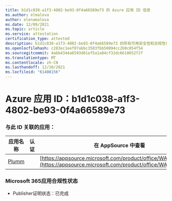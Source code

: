 ```yaml
---
title: b1d1c038-a1f3-4802-be93-0f4a66589e73 的 Azure 应用 ID 信息
ms.author: elmalova
author: elenamalova
ms.date: 12/09/2021
ms.topic: article
ms.service: attestation
certification_type: attested
description: b1d1c038-a1f3-4802-be93-0f4a66589e73 的所有可用安全性和合规性信息。
ms.openlocfilehash: c283ec1eef07abbc3583fbb50894cc2b0c054f54
ms.sourcegitcommit: 4abb4344a6593d61ef5a1a84cf32dc6610652f2f
ms.translationtype: MT
ms.contentlocale: zh-CN
ms.lasthandoff: 12/10/2021
ms.locfileid: "61408156"
---
```

# <a name="azure-app-id-b1d1c038-a1f3-4802-be93-0f4a66589e73"></a>Azure 应用 ID：b1d1c038-a1f3-4802-be93-0f4a66589e73


### <a name="apps-associated-with-this-id"></a>与此 ID 关联的应用：
| **应用名称** | **认证** | **在 AppSource 中查看** |
|--------------|---------------|-----------------------|
| [Plumm](https://docs.microsoft.com/microsoft-365-app-certification/forward/WA200003326) |  | [https://appsource.microsoft.com/product/office/WA200003326](https://appsource.microsoft.com/product/office/WA200003326) |

### <a name="microsoft-365-app-compliance-status"></a>Microsoft 365应用合规性状态
- Publisher证明状态：已完成
